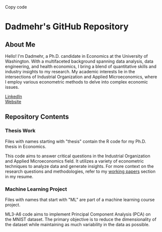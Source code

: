 Copy code
# Dadmehr's GitHub Repository

## About Me
Hello! I'm Dadmehr, a Ph.D. candidate in Economics at the University of Washington. With a multifaceted background spanning data analysis, data engineering, and health economics, I bring a blend of quantitative skills and industry insights to my research. My academic interests lie in the intersections of Industrial Organization and Applied Microeconomics, where I employ various econometric methods to delve into complex economic issues.

[LinkedIn](https://www.linkedin.com/in/dadmehr-didgar/)  
[Website](https://www.sites.google.com/view/dadmehrdidgar)  

## Repository Contents

### Thesis Work
Files with names starting with "thesis" contain the R code for my Ph.D. thesis in Economics. 

This code aims to answer critical questions in the Industrial Organization and Applied Microeconomics field. It utilizes a variety of econometric techniques to analyze data and generate insights. For more context on the research questions and methodologies, refer to my [working papers](#Working-Papers) section in my resume.


### Machine Learning Project
Files with names that start with "ML" are part of a machine learning course project.

ML3-A6 code aims to implement Principal Component Analysis (PCA) on the MNIST dataset. The primary objective is to reduce the dimensionality of the dataset while maintaining as much variability in the data as possible.
